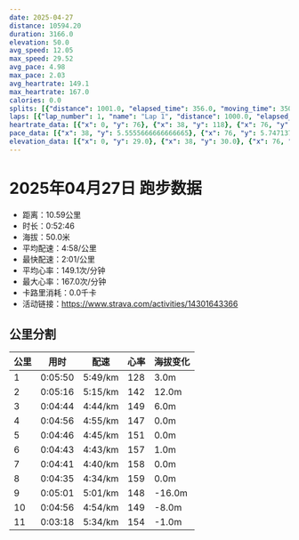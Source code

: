 ```yaml
---
date: 2025-04-27
distance: 10594.20
duration: 3166.0
elevation: 50.0
avg_speed: 12.05
max_speed: 29.52
avg_pace: 4.98
max_pace: 2.03
avg_heartrate: 149.1
max_heartrate: 167.0
calories: 0.0
splits: [{"distance": 1001.0, "elapsed_time": 356.0, "moving_time": 350.0, "average_speed": 2.86, "pace": 5.827517482517482, "average_heartrate": 128.82080924855492, "elevation_difference": 3.0, "split_number": 1}, {"distance": 1001.0, "elapsed_time": 316.0, "moving_time": 316.0, "average_speed": 3.17, "pace": 5.2576340694006305, "average_heartrate": 142.27215189873417, "elevation_difference": 12.0, "split_number": 2}, {"distance": 999.0, "elapsed_time": 284.0, "moving_time": 284.0, "average_speed": 3.52, "pace": 4.734857954545454, "average_heartrate": 149.50352112676057, "elevation_difference": 6.0, "split_number": 3}, {"distance": 1000.0, "elapsed_time": 296.0, "moving_time": 296.0, "average_speed": 3.38, "pace": 4.930976331360947, "average_heartrate": 147.36148648648648, "elevation_difference": 0.0, "split_number": 4}, {"distance": 1001.0, "elapsed_time": 286.0, "moving_time": 286.0, "average_speed": 3.5, "pace": 4.761914285714285, "average_heartrate": 151.37412587412587, "elevation_difference": 0.0, "split_number": 5}, {"distance": 999.5, "elapsed_time": 283.0, "moving_time": 283.0, "average_speed": 3.53, "pace": 4.721444759206799, "average_heartrate": 157.80565371024736, "elevation_difference": 1.0, "split_number": 6}, {"distance": 999.5, "elapsed_time": 281.0, "moving_time": 281.0, "average_speed": 3.56, "pace": 4.681657303370786, "average_heartrate": 158.16014234875445, "elevation_difference": 0.0, "split_number": 7}, {"distance": 1000.5, "elapsed_time": 275.0, "moving_time": 275.0, "average_speed": 3.64, "pace": 4.578763736263736, "average_heartrate": 159.49454545454546, "elevation_difference": 0.0, "split_number": 8}, {"distance": 998.5, "elapsed_time": 301.0, "moving_time": 301.0, "average_speed": 3.32, "pace": 5.020090361445783, "average_heartrate": 148.8181818181818, "elevation_difference": -16.0, "split_number": 9}, {"distance": 1002.0, "elapsed_time": 296.0, "moving_time": 296.0, "average_speed": 3.39, "pace": 4.916430678466076, "average_heartrate": 149.55743243243242, "elevation_difference": -8.0, "split_number": 10}, {"distance": 592.2, "elapsed_time": 198.0, "moving_time": 198.0, "average_speed": 2.99, "pace": 5.574147157190635, "average_heartrate": 154.24352331606218, "elevation_difference": -1.0, "split_number": 11}]
laps: [{"lap_number": 1, "name": "Lap 1", "distance": 1000.0, "elapsed_time": 355.0, "moving_time": 355.0, "average_speed": 2.82, "pace": 5.910177304964539, "average_heartrate": 126.7, "max_heartrate": 141, "start_date": "2025-04-27 19:49:01+00:00", "elevation_difference": 12.0}, {"lap_number": 2, "name": "Lap 2", "distance": 1000.0, "elapsed_time": 315.0, "moving_time": 315.0, "average_speed": 3.17, "pace": 5.2576340694006305, "average_heartrate": 142.44444444444446, "max_heartrate": 148, "start_date": "2025-04-27 19:54:57+00:00", "elevation_difference": 15.0}, {"lap_number": 3, "name": "Lap 3", "distance": 1000.0, "elapsed_time": 284.0, "moving_time": 284.0, "average_speed": 3.52, "pace": 4.734857954545454, "average_heartrate": 149.3, "max_heartrate": 151, "start_date": "2025-04-27 20:00:13+00:00", "elevation_difference": 7.0}, {"lap_number": 4, "name": "Lap 4", "distance": 1000.0, "elapsed_time": 295.0, "moving_time": 295.0, "average_speed": 3.39, "pace": 4.916430678466076, "average_heartrate": 147.44444444444446, "max_heartrate": 149, "start_date": "2025-04-27 20:04:57+00:00", "elevation_difference": 0.0}, {"lap_number": 5, "name": "Lap 5", "distance": 1000.0, "elapsed_time": 285.0, "moving_time": 285.0, "average_speed": 3.51, "pace": 4.748347578347579, "average_heartrate": 150.7, "max_heartrate": 155, "start_date": "2025-04-27 20:09:53+00:00", "elevation_difference": 0.0}, {"lap_number": 6, "name": "Lap 6", "distance": 1000.0, "elapsed_time": 283.0, "moving_time": 283.0, "average_speed": 3.53, "pace": 4.721444759206799, "average_heartrate": 157.77777777777777, "max_heartrate": 161, "start_date": "2025-04-27 20:14:39+00:00", "elevation_difference": 0.0}, {"lap_number": 7, "name": "Lap 7", "distance": 1000.0, "elapsed_time": 281.0, "moving_time": 281.0, "average_speed": 3.56, "pace": 4.681657303370786, "average_heartrate": 158.1, "max_heartrate": 161, "start_date": "2025-04-27 20:19:22+00:00", "elevation_difference": 2.0}, {"lap_number": 8, "name": "Lap 8", "distance": 1000.0, "elapsed_time": 274.0, "moving_time": 274.0, "average_speed": 3.65, "pace": 4.566219178082192, "average_heartrate": 159.77777777777777, "max_heartrate": 164, "start_date": "2025-04-27 20:24:03+00:00", "elevation_difference": 0.0}, {"lap_number": 9, "name": "Lap 9", "distance": 1000.0, "elapsed_time": 301.0, "moving_time": 301.0, "average_speed": 3.32, "pace": 5.020090361445783, "average_heartrate": 149.22222222222223, "max_heartrate": 165, "start_date": "2025-04-27 20:28:38+00:00", "elevation_difference": 0.0}, {"lap_number": 10, "name": "Lap 10", "distance": 1000.0, "elapsed_time": 295.0, "moving_time": 295.0, "average_speed": 3.39, "pace": 4.916430678466076, "average_heartrate": 149.5, "max_heartrate": 155, "start_date": "2025-04-27 20:33:39+00:00", "elevation_difference": 3.0}, {"lap_number": 11, "name": "Lap 11", "distance": 594.17, "elapsed_time": 198.0, "moving_time": 198.0, "average_speed": 3.0, "pace": 5.5555666666666665, "average_heartrate": 154.0, "max_heartrate": 161, "start_date": "2025-04-27 20:38:35+00:00", "elevation_difference": 8.0}]
heartrate_data: [{"x": 0, "y": 76}, {"x": 38, "y": 118}, {"x": 76, "y": 133}, {"x": 113, "y": 133}, {"x": 165, "y": 126}, {"x": 202, "y": 137}, {"x": 237, "y": 141}, {"x": 272, "y": 133}, {"x": 308, "y": 136}, {"x": 341, "y": 134}, {"x": 374, "y": 136}, {"x": 409, "y": 142}, {"x": 444, "y": 148}, {"x": 477, "y": 144}, {"x": 509, "y": 141}, {"x": 542, "y": 135}, {"x": 577, "y": 146}, {"x": 609, "y": 145}, {"x": 643, "y": 145}, {"x": 677, "y": 145}, {"x": 709, "y": 151}, {"x": 743, "y": 146}, {"x": 764, "y": 148}, {"x": 794, "y": 149}, {"x": 824, "y": 150}, {"x": 855, "y": 151}, {"x": 887, "y": 151}, {"x": 917, "y": 151}, {"x": 947, "y": 151}, {"x": 978, "y": 149}, {"x": 1009, "y": 149}, {"x": 1040, "y": 149}, {"x": 1071, "y": 148}, {"x": 1103, "y": 148}, {"x": 1134, "y": 146}, {"x": 1166, "y": 146}, {"x": 1198, "y": 145}, {"x": 1229, "y": 147}, {"x": 1260, "y": 147}, {"x": 1291, "y": 147}, {"x": 1323, "y": 146}, {"x": 1353, "y": 148}, {"x": 1383, "y": 153}, {"x": 1413, "y": 152}, {"x": 1443, "y": 152}, {"x": 1473, "y": 153}, {"x": 1503, "y": 155}, {"x": 1533, "y": 154}, {"x": 1563, "y": 157}, {"x": 1593, "y": 157}, {"x": 1623, "y": 156}, {"x": 1652, "y": 160}, {"x": 1682, "y": 158}, {"x": 1712, "y": 161}, {"x": 1742, "y": 159}, {"x": 1772, "y": 158}, {"x": 1802, "y": 154}, {"x": 1833, "y": 157}, {"x": 1863, "y": 159}, {"x": 1893, "y": 160}, {"x": 1923, "y": 159}, {"x": 1953, "y": 158}, {"x": 1983, "y": 154}, {"x": 2011, "y": 158}, {"x": 2041, "y": 161}, {"x": 2072, "y": 160}, {"x": 2101, "y": 155}, {"x": 2130, "y": 161}, {"x": 2160, "y": 160}, {"x": 2190, "y": 159}, {"x": 2220, "y": 160}, {"x": 2248, "y": 158}, {"x": 2277, "y": 160}, {"x": 2306, "y": 159}, {"x": 2336, "y": 157}, {"x": 2365, "y": 164}, {"x": 2392, "y": 165}, {"x": 2424, "y": 160}, {"x": 2457, "y": 147}, {"x": 2488, "y": 147}, {"x": 2525, "y": 141}, {"x": 2557, "y": 144}, {"x": 2588, "y": 142}, {"x": 2620, "y": 148}, {"x": 2650, "y": 149}, {"x": 2682, "y": 149}, {"x": 2715, "y": 152}, {"x": 2746, "y": 151}, {"x": 2778, "y": 150}, {"x": 2808, "y": 145}, {"x": 2840, "y": 144}, {"x": 2871, "y": 148}, {"x": 2902, "y": 155}, {"x": 2933, "y": 151}, {"x": 2964, "y": 150}, {"x": 2995, "y": 152}, {"x": 3044, "y": 147}, {"x": 3078, "y": 161}, {"x": 3112, "y": 156}, {"x": 3143, "y": 154}]
pace_data: [{"x": 38, "y": 5.5555666666666665}, {"x": 76, "y": 5.747137931034483}, {"x": 113, "y": 5.952392857142857}, {"x": 165, "y": 12.033718411552346}, {"x": 202, "y": 6.172851851851851}, {"x": 237, "y": 5.5555666666666665}, {"x": 272, "y": 5.747137931034483}, {"x": 308, "y": 5.952392857142857}, {"x": 341, "y": 5.208343749999999}, {"x": 374, "y": 5.5555666666666665}, {"x": 409, "y": 5.747137931034483}, {"x": 444, "y": 5.5555666666666665}, {"x": 477, "y": 5.050515151515151}, {"x": 509, "y": 5.208343749999999}, {"x": 542, "y": 5.5555666666666665}, {"x": 577, "y": 5.376354838709677}, {"x": 609, "y": 5.376354838709677}, {"x": 643, "y": 5.747137931034483}, {"x": 677, "y": 5.952392857142857}, {"x": 709, "y": 5.5555666666666665}, {"x": 743, "y": 4.901970588235294}, {"x": 764, "y": 2.9239824561403505}, {"x": 794, "y": 4.629638888888889}, {"x": 824, "y": 4.901970588235294}, {"x": 855, "y": 4.901970588235294}, {"x": 887, "y": 4.761914285714285}, {"x": 917, "y": 4.761914285714285}, {"x": 947, "y": 4.761914285714285}, {"x": 978, "y": 5.050515151515151}, {"x": 1009, "y": 5.050515151515151}, {"x": 1040, "y": 5.050515151515151}, {"x": 1071, "y": 4.761914285714285}, {"x": 1103, "y": 4.901970588235294}, {"x": 1134, "y": 4.901970588235294}, {"x": 1166, "y": 5.050515151515151}, {"x": 1198, "y": 4.901970588235294}, {"x": 1229, "y": 4.629638888888889}, {"x": 1260, "y": 4.629638888888889}, {"x": 1291, "y": 4.761914285714285}, {"x": 1323, "y": 5.050515151515151}, {"x": 1353, "y": 4.2735128205128206}, {"x": 1383, "y": 4.761914285714285}, {"x": 1413, "y": 4.761914285714285}, {"x": 1443, "y": 4.761914285714285}, {"x": 1473, "y": 4.901970588235294}, {"x": 1503, "y": 4.761914285714285}, {"x": 1533, "y": 4.761914285714285}, {"x": 1563, "y": 5.050515151515151}, {"x": 1593, "y": 4.761914285714285}, {"x": 1623, "y": 4.629638888888889}, {"x": 1652, "y": 4.761914285714285}, {"x": 1682, "y": 4.629638888888889}, {"x": 1712, "y": 4.761914285714285}, {"x": 1742, "y": 4.761914285714285}, {"x": 1772, "y": 4.761914285714285}, {"x": 1802, "y": 4.629638888888889}, {"x": 1833, "y": 4.629638888888889}, {"x": 1863, "y": 4.504513513513513}, {"x": 1893, "y": 4.761914285714285}, {"x": 1923, "y": 4.761914285714285}, {"x": 1953, "y": 4.761914285714285}, {"x": 1983, "y": 4.629638888888889}, {"x": 2011, "y": 4.2735128205128206}, {"x": 2041, "y": 4.761914285714285}, {"x": 2072, "y": 4.761914285714285}, {"x": 2101, "y": 4.504513513513513}, {"x": 2130, "y": 4.385973684210526}, {"x": 2160, "y": 4.761914285714285}, {"x": 2190, "y": 4.761914285714285}, {"x": 2220, "y": 4.504513513513513}, {"x": 2248, "y": 4.385973684210526}, {"x": 2277, "y": 4.629638888888889}, {"x": 2306, "y": 4.629638888888889}, {"x": 2336, "y": 5.050515151515151}, {"x": 2365, "y": 4.385973684210526}, {"x": 2392, "y": 4.166675}, {"x": 2424, "y": 5.050515151515151}, {"x": 2457, "y": 5.376354838709677}, {"x": 2488, "y": 5.050515151515151}, {"x": 2525, "y": 5.050515151515151}, {"x": 2557, "y": 4.901970588235294}, {"x": 2588, "y": 4.761914285714285}, {"x": 2620, "y": 4.761914285714285}, {"x": 2650, "y": 4.385973684210526}, {"x": 2682, "y": 4.901970588235294}, {"x": 2715, "y": 5.208343749999999}, {"x": 2746, "y": 4.901970588235294}, {"x": 2778, "y": 5.050515151515151}, {"x": 2808, "y": 4.761914285714285}, {"x": 2840, "y": 5.208343749999999}, {"x": 2871, "y": 4.166675}, {"x": 2902, "y": 4.761914285714285}, {"x": 2933, "y": 4.761914285714285}, {"x": 2964, "y": 4.901970588235294}, {"x": 2995, "y": 5.050515151515151}, {"x": 3044, "y": 5.952392857142857}, {"x": 3078, "y": 4.629638888888889}, {"x": 3112, "y": 4.761914285714285}, {"x": 3143, "y": 4.761914285714285}]
elevation_data: [{"x": 0, "y": 29.0}, {"x": 38, "y": 30.0}, {"x": 76, "y": 31.0}, {"x": 113, "y": 30.0}, {"x": 165, "y": 23.0}, {"x": 202, "y": 29.0}, {"x": 237, "y": 30.0}, {"x": 272, "y": 29.0}, {"x": 308, "y": 30.0}, {"x": 341, "y": 31.0}, {"x": 374, "y": 31.0}, {"x": 409, "y": 33.0}, {"x": 444, "y": 36.0}, {"x": 477, "y": 38.0}, {"x": 509, "y": 39.0}, {"x": 542, "y": 37.0}, {"x": 577, "y": 41.0}, {"x": 609, "y": 43.0}, {"x": 643, "y": 43.0}, {"x": 677, "y": 45.0}, {"x": 709, "y": 47.0}, {"x": 743, "y": 48.0}, {"x": 764, "y": 49.0}, {"x": 794, "y": 49.0}, {"x": 824, "y": 51.0}, {"x": 855, "y": 51.0}, {"x": 887, "y": 51.0}, {"x": 917, "y": 51.0}, {"x": 947, "y": 50.0}, {"x": 978, "y": 50.0}, {"x": 1009, "y": 51.0}, {"x": 1040, "y": 50.0}, {"x": 1071, "y": 50.0}, {"x": 1103, "y": 50.0}, {"x": 1134, "y": 50.0}, {"x": 1166, "y": 50.0}, {"x": 1198, "y": 49.0}, {"x": 1229, "y": 50.0}, {"x": 1260, "y": 50.0}, {"x": 1291, "y": 50.0}, {"x": 1323, "y": 50.0}, {"x": 1353, "y": 50.0}, {"x": 1383, "y": 50.0}, {"x": 1413, "y": 51.0}, {"x": 1443, "y": 50.0}, {"x": 1473, "y": 51.0}, {"x": 1503, "y": 50.0}, {"x": 1533, "y": 50.0}, {"x": 1563, "y": 51.0}, {"x": 1593, "y": 51.0}, {"x": 1623, "y": 51.0}, {"x": 1652, "y": 50.0}, {"x": 1682, "y": 50.0}, {"x": 1712, "y": 51.0}, {"x": 1742, "y": 51.0}, {"x": 1772, "y": 51.0}, {"x": 1802, "y": 51.0}, {"x": 1833, "y": 51.0}, {"x": 1863, "y": 50.0}, {"x": 1893, "y": 50.0}, {"x": 1923, "y": 51.0}, {"x": 1953, "y": 51.0}, {"x": 1983, "y": 51.0}, {"x": 2011, "y": 51.0}, {"x": 2041, "y": 52.0}, {"x": 2072, "y": 51.0}, {"x": 2101, "y": 51.0}, {"x": 2130, "y": 51.0}, {"x": 2160, "y": 51.0}, {"x": 2190, "y": 52.0}, {"x": 2220, "y": 51.0}, {"x": 2248, "y": 51.0}, {"x": 2277, "y": 51.0}, {"x": 2306, "y": 51.0}, {"x": 2336, "y": 51.0}, {"x": 2365, "y": 51.0}, {"x": 2392, "y": 51.0}, {"x": 2424, "y": 50.0}, {"x": 2457, "y": 47.0}, {"x": 2488, "y": 46.0}, {"x": 2525, "y": 45.0}, {"x": 2557, "y": 42.0}, {"x": 2588, "y": 40.0}, {"x": 2620, "y": 40.0}, {"x": 2650, "y": 39.0}, {"x": 2682, "y": 35.0}, {"x": 2715, "y": 36.0}, {"x": 2746, "y": 37.0}, {"x": 2778, "y": 34.0}, {"x": 2808, "y": 31.0}, {"x": 2840, "y": 29.0}, {"x": 2871, "y": 28.0}, {"x": 2902, "y": 27.0}, {"x": 2933, "y": 27.0}, {"x": 2964, "y": 27.0}, {"x": 2995, "y": 28.0}, {"x": 3044, "y": 20.0}, {"x": 3078, "y": 28.0}, {"x": 3112, "y": 27.0}, {"x": 3143, "y": 27.0}]
---
```


# 2025年04月27日 跑步数据

- 距离：10.59公里
- 时长：0:52:46
- 海拔：50.0米
- 平均配速：4:58/公里
- 最快配速：2:01/公里
- 平均心率：149.1次/分钟
- 最大心率：167.0次/分钟
- 卡路里消耗：0.0千卡
- 活动链接：https://www.strava.com/activities/14301643366

## 公里分割

| 公里 | 用时 | 配速 | 心率 | 海拔变化 |
|------|------|------|------|------|
| 1 | 0:05:50 | 5:49/km | 128 | 3.0m |
| 2 | 0:05:16 | 5:15/km | 142 | 12.0m |
| 3 | 0:04:44 | 4:44/km | 149 | 6.0m |
| 4 | 0:04:56 | 4:55/km | 147 | 0.0m |
| 5 | 0:04:46 | 4:45/km | 151 | 0.0m |
| 6 | 0:04:43 | 4:43/km | 157 | 1.0m |
| 7 | 0:04:41 | 4:40/km | 158 | 0.0m |
| 8 | 0:04:35 | 4:34/km | 159 | 0.0m |
| 9 | 0:05:01 | 5:01/km | 148 | -16.0m |
| 10 | 0:04:56 | 4:54/km | 149 | -8.0m |
| 11 | 0:03:18 | 5:34/km | 154 | -1.0m |

